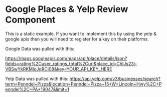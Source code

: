 # Google Places & Yelp Review Component

This is a static example. If you want to implement this by using the yelp & google apis then you will need to register for a key on their platforms.

Google Data was pulled with this:

https://maps.googleapis.com/maps/api/place/details/json?fields=rating%2Cuser_ratings_total%2Curl&place_id=ChIJs23l-VBSwYkRKMloJqRCi08&key=YOUR_API_KEY_HERE

Yelp Data was pulled with this:
https://api.yelp.com/v3/businesses/search?term=Penndel+Pizza&location=Penndel+Pizza+15+W+Lincoln+Hwy%2C+Penndel%2C+PA+19047&limit=1
